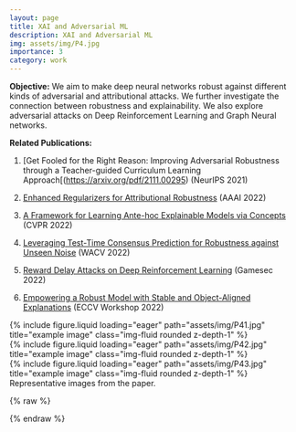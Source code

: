 ```yaml
---
layout: page
title: XAI and Adversarial ML
description: XAI and Adversarial ML
img: assets/img/P4.jpg
importance: 3
category: work
---
```


**Objective:** We aim to make deep neural networks robust against different kinds of adversarial and attributional attacks. We further investigate the connection between robustness and explainability. We also explore adversarial attacks on Deep Reinforcement Learning and Graph Neural networks. 

**Related Publications:**

1. [Get Fooled for the Right Reason: Improving Adversarial Robustness through a Teacher-guided Curriculum Learning Approach[(https://arxiv.org/pdf/2111.00295) (NeurIPS 2021)

2. [Enhanced Regularizers for Attributional Robustness](https://ojs.aaai.org/index.php/AAAI/article/view/16355) (AAAI 2022)

3. [A Framework for Learning Ante-hoc Explainable Models via Concepts](https://openaccess.thecvf.com/content/CVPR2022/html/Sarkar_A_Framework_for_Learning_Ante-Hoc_Explainable_Models_via_Concepts_CVPR_2022_paper.html) (CVPR 2022)

4. [Leveraging Test-Time Consensus Prediction for Robustness against Unseen Noise](https://openaccess.thecvf.com/content/WACV2022/html/Sarkar_Leveraging_Test-Time_Consensus_Prediction_for_Robustness_Against_Unseen_Noise_WACV_2022_paper.html)  (WACV 2022)

5. [Reward Delay Attacks on Deep Reinforcement Learning](https://link.springer.com/chapter/10.1007/978-3-031-26369-9_11) (Gamesec 2022)

6. [Empowering a Robust Model with Stable and Object-Aligned Explanations](https://eccv22-arow.github.io/short_paper/0013.pdf)   (ECCV Workshop 2022)


  

<div class="row">
    <div class="col-sm mt-3 mt-md-0">
        {% include figure.liquid loading="eager" path="assets/img/P41.jpg" title="example image" class="img-fluid rounded z-depth-1" %}
    </div>
    <div class="col-sm mt-3 mt-md-0">
        {% include figure.liquid loading="eager" path="assets/img/P42.jpg" title="example image" class="img-fluid rounded z-depth-1" %}
    </div>
    <div class="col-sm mt-3 mt-md-0">
        {% include figure.liquid loading="eager" path="assets/img/P43.jpg" title="example image" class="img-fluid rounded z-depth-1" %}
    </div>
</div>
<div class="caption">
    Representative images from the paper.

{% raw %}



{% endraw %}
